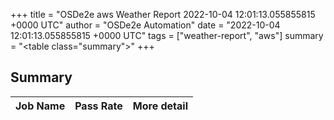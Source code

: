 +++
title = "OSDe2e aws Weather Report 2022-10-04 12:01:13.055855815 +0000 UTC"
author = "OSDe2e Automation"
date = "2022-10-04 12:01:13.055855815 +0000 UTC"
tags = ["weather-report", "aws"]
summary = "<table class=\"summary\"></table>"
+++
## Summary

| Job Name | Pass Rate | More detail |
|----------|-----------|-------------|




